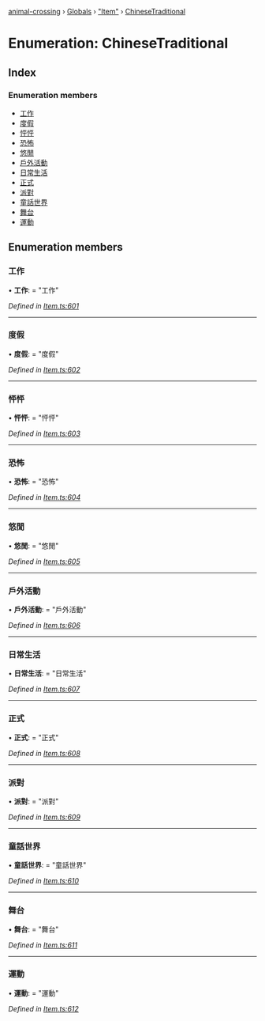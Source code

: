 [animal-crossing](../README.md) › [Globals](../globals.md) › ["Item"](../modules/_item_.md) › [ChineseTraditional](_item_.chinesetraditional.md)

# Enumeration: ChineseTraditional

## Index

### Enumeration members

* [工作](_item_.chinesetraditional.md#工作)
* [度假](_item_.chinesetraditional.md#度假)
* [怦怦](_item_.chinesetraditional.md#怦怦)
* [恐怖](_item_.chinesetraditional.md#恐怖)
* [悠閒](_item_.chinesetraditional.md#悠閒)
* [戶外活動](_item_.chinesetraditional.md#戶外活動)
* [日常生活](_item_.chinesetraditional.md#日常生活)
* [正式](_item_.chinesetraditional.md#正式)
* [派對](_item_.chinesetraditional.md#派對)
* [童話世界](_item_.chinesetraditional.md#童話世界)
* [舞台](_item_.chinesetraditional.md#舞台)
* [運動](_item_.chinesetraditional.md#運動)

## Enumeration members

###  工作

• **工作**: = "工作"

*Defined in [Item.ts:601](https://github.com/Norviah/animal-crossing/blob/fbef868/module/types/Item.ts#L601)*

___

###  度假

• **度假**: = "度假"

*Defined in [Item.ts:602](https://github.com/Norviah/animal-crossing/blob/fbef868/module/types/Item.ts#L602)*

___

###  怦怦

• **怦怦**: = "怦怦"

*Defined in [Item.ts:603](https://github.com/Norviah/animal-crossing/blob/fbef868/module/types/Item.ts#L603)*

___

###  恐怖

• **恐怖**: = "恐怖"

*Defined in [Item.ts:604](https://github.com/Norviah/animal-crossing/blob/fbef868/module/types/Item.ts#L604)*

___

###  悠閒

• **悠閒**: = "悠閒"

*Defined in [Item.ts:605](https://github.com/Norviah/animal-crossing/blob/fbef868/module/types/Item.ts#L605)*

___

###  戶外活動

• **戶外活動**: = "戶外活動"

*Defined in [Item.ts:606](https://github.com/Norviah/animal-crossing/blob/fbef868/module/types/Item.ts#L606)*

___

###  日常生活

• **日常生活**: = "日常生活"

*Defined in [Item.ts:607](https://github.com/Norviah/animal-crossing/blob/fbef868/module/types/Item.ts#L607)*

___

###  正式

• **正式**: = "正式"

*Defined in [Item.ts:608](https://github.com/Norviah/animal-crossing/blob/fbef868/module/types/Item.ts#L608)*

___

###  派對

• **派對**: = "派對"

*Defined in [Item.ts:609](https://github.com/Norviah/animal-crossing/blob/fbef868/module/types/Item.ts#L609)*

___

###  童話世界

• **童話世界**: = "童話世界"

*Defined in [Item.ts:610](https://github.com/Norviah/animal-crossing/blob/fbef868/module/types/Item.ts#L610)*

___

###  舞台

• **舞台**: = "舞台"

*Defined in [Item.ts:611](https://github.com/Norviah/animal-crossing/blob/fbef868/module/types/Item.ts#L611)*

___

###  運動

• **運動**: = "運動"

*Defined in [Item.ts:612](https://github.com/Norviah/animal-crossing/blob/fbef868/module/types/Item.ts#L612)*
